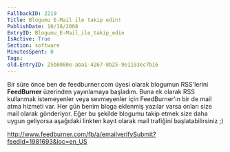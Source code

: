 ```yaml
---
FallbackID: 2219
Title: Blogumu E-Mail ile takip edin!
PublishDate: 10/18/2008
EntryID: Blogumu_E-Mail_ile_takip_edin
IsActive: True
Section: software
MinutesSpent: 0
Tags: 
old.EntryID: 25b0080e-aba1-4267-8b25-9e1193ec7b16
---
```

Bir süre önce ben de feedburner.com üyesi olarak blogumun RSS'lerini
**FeedBurner** üzerinden yayınlamaya başladım. Buna ek olarak RSS
kullanmak istemeyenler veya sevmeyenler için FeedBurner'ın bir de mail
atma hizmeti var. Her gün benim bloga eklenmiş yazılar varsa onları size
mail olarak gönderiyor. Eğer bu şekilde blogumu takip etmek size daha
uygun geliyorsa aşağıdaki linkten kayıt olarak mail trafiğini
başlatabilirsiniz ;)

<http://www.feedburner.com/fb/a/emailverifySubmit?feedId=1981693&loc=en_US>


